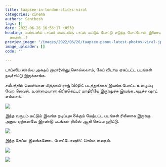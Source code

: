 ```yaml
---
title: taapsee-in-london-clicks-viral
categories: cinema
authors: Santhosh
tags: []
date: 2022-06-26 16:56:17 +0530
heading: லண்டனில் டாப்ஸி ஸ்டைலிஷ் டாப்ஸ் மட்டும் போட்டு எடுத்த போட்டோஸ் இணையத்தில்
  வைரல்..!
preview_image: "/images/2022/06/26/taapsee-pannu-latest-photos-viral-jpg.jpeg"
image_uploader: []
code: ''

---
```

டாப்ஸிய லாஸ்ய அக்ஷய் குமார்ன்னு சொல்லலாம், கேப் விடாம ஏகப்பட்ட படங்கள் நடிச்சிட்டு இருக்காங்க.

சமீபத்தில் வெளியான மித்தாலி ராஜ் biopic படத்துக்காக இவங்க போட்ட உழைப்பு வேற லெவல். உண்மையான கிரிக்கெட்டர் மாதிரியே இருந்துச்சு இவங்க அடிச்ச ஷாட் எல்லாம்.

![](/images/2022/06/26/taapsee-pannu-latest-photos-1-jpg.jpeg)

இந்த வருடம் மட்டும் இவங்க நடிப்புல 8க்கும் மேற்பட்ட படங்கள் ரிலீஸாக இருக்கு. அதுல ஏற்கனவே இரண்டு படங்கள் ரிலீஸ் ஆகி செம்ம ஹிட்டு.

![](/images/2022/06/26/taapsee-pannu-latest-photos-2-jpg.jpeg)

இந்த கேப்ல இவங்களோட போட்டோஷூட் செம்ம வைரல்.

![](/images/2022/06/26/taapsee-pannu-latest-photos-3-jpg.jpeg)

![](/images/2022/06/26/taapsee-pannu-latest-photos-jpg.jpeg)
